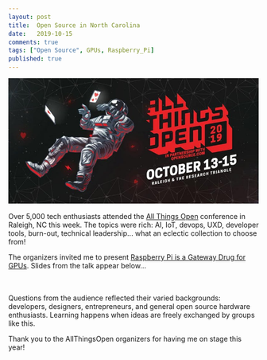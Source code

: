 ```yaml
---
layout: post
title:  Open Source in North Carolina
date:   2019-10-15
comments: true
tags: ["Open Source", GPUs, Raspberry_Pi]
published: true
---
```

<img src="/images/all_things_open_2019_north_carolina.jpg" alt="All Things Open 2019 - Raleigh, NC" title="All Things Open 2019 - Raleigh, NC">

Over 5,000 tech enthusiasts attended the [All Things Open](http://allthingsopen.org) conference in Raleigh, NC this week. The topics were rich: AI, IoT, devops, UXD, developer tools, burn-out, technical leadership... what an eclectic collection to choose from!
<!--more-->

The organizers invited me to present [Raspberry Pi is a Gateway Drug for GPUs](https://twitter.com/AllThingsOpen/status/1178751365264429059). Slides from the talk appear below...

<script async class="speakerdeck-embed" data-id="73cc428146024e28b08588cc58029dc1" data-ratio="1.77777777777778" src="//speakerdeck.com/assets/embed.js"></script> 

&nbsp;<br/>
&nbsp;<br/>
Questions from the audience reflected their varied backgrounds: developers, designers, entrepreneurs, and general open source hardware enthusiasts. Learning happens when ideas are freely exchanged by groups like this.

Thank you to the AllThingsOpen organizers for having me on stage this year!
